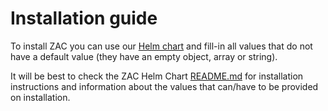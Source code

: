 # Installation guide

To install ZAC you can use our [Helm chart](../../../charts/zac/Chart.yaml) and fill-in all values that do not have a
default value (they have an empty object, array or string).

It will be best to check the ZAC Helm Chart [README.md](../../../charts/zac/README.md) for installation instructions and information about the 
values that can/have to be provided on installation.
